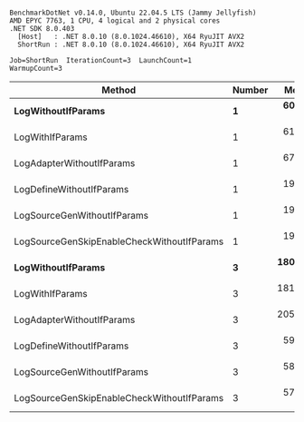 ```

BenchmarkDotNet v0.14.0, Ubuntu 22.04.5 LTS (Jammy Jellyfish)
AMD EPYC 7763, 1 CPU, 4 logical and 2 physical cores
.NET SDK 8.0.403
  [Host]   : .NET 8.0.10 (8.0.1024.46610), X64 RyuJIT AVX2
  ShortRun : .NET 8.0.10 (8.0.1024.46610), X64 RyuJIT AVX2

Job=ShortRun  IterationCount=3  LaunchCount=1  
WarmupCount=3  

```
| Method                                     | Number | Mean      | Error     | StdDev   | Min       | Max       | Gen0   | Allocated |
|------------------------------------------- |------- |----------:|----------:|---------:|----------:|----------:|-------:|----------:|
| **LogWithoutIfParams**                         | **1**      |  **60.22 ns** |  **1.345 ns** | **0.074 ns** |  **60.14 ns** |  **60.28 ns** | **0.0010** |      **88 B** |
| LogWithIfParams                            | 1      |  61.82 ns | 28.449 ns | 1.559 ns |  60.92 ns |  63.62 ns | 0.0010 |      88 B |
| LogAdapterWithoutIfParams                  | 1      |  67.58 ns |  6.459 ns | 0.354 ns |  67.27 ns |  67.96 ns | 0.0010 |      88 B |
| LogDefineWithoutIfParams                   | 1      |  19.94 ns |  0.994 ns | 0.055 ns |  19.88 ns |  19.98 ns |      - |         - |
| LogSourceGenWithoutIfParams                | 1      |  19.96 ns |  0.231 ns | 0.013 ns |  19.94 ns |  19.96 ns |      - |         - |
| LogSourceGenSkipEnableCheckWithoutIfParams | 1      |  19.56 ns |  5.671 ns | 0.311 ns |  19.36 ns |  19.92 ns |      - |         - |
| **LogWithoutIfParams**                         | **3**      | **180.27 ns** |  **3.963 ns** | **0.217 ns** | **180.02 ns** | **180.42 ns** | **0.0031** |     **264 B** |
| LogWithIfParams                            | 3      | 181.64 ns | 63.106 ns | 3.459 ns | 179.37 ns | 185.62 ns | 0.0031 |     264 B |
| LogAdapterWithoutIfParams                  | 3      | 205.42 ns | 10.516 ns | 0.576 ns | 204.97 ns | 206.07 ns | 0.0031 |     264 B |
| LogDefineWithoutIfParams                   | 3      |  59.49 ns |  3.643 ns | 0.200 ns |  59.30 ns |  59.70 ns |      - |         - |
| LogSourceGenWithoutIfParams                | 3      |  58.38 ns |  0.771 ns | 0.042 ns |  58.33 ns |  58.41 ns |      - |         - |
| LogSourceGenSkipEnableCheckWithoutIfParams | 3      |  57.11 ns |  0.720 ns | 0.039 ns |  57.08 ns |  57.15 ns |      - |         - |
